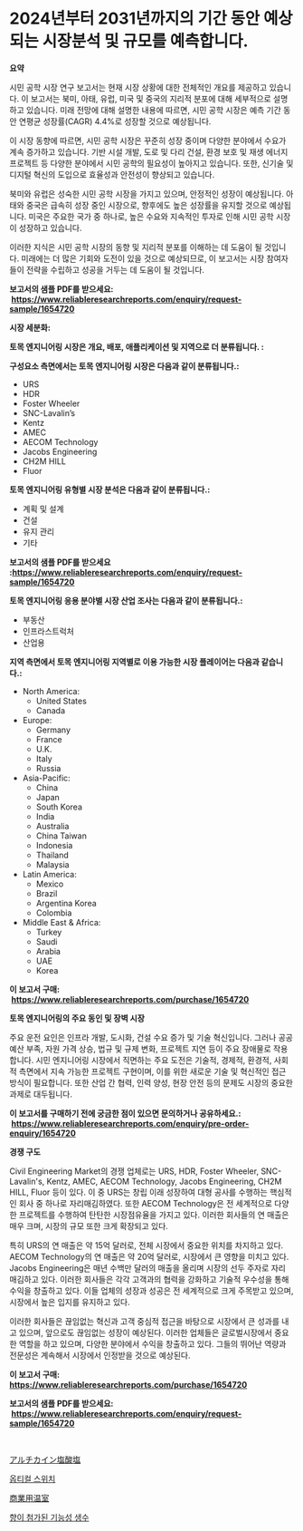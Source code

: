 <p><h1>2024년부터 2031년까지의 기간 동안 예상되는 시장분석 및 규모를 예측합니다.</h1></p><p><strong>요약</strong></p>
<p><p>시민 공학 시장 연구 보고서는 현재 시장 상황에 대한 전체적인 개요를 제공하고 있습니다. 이 보고서는 북미, 아태, 유럽, 미국 및 중국의 지리적 분포에 대해 세부적으로 설명하고 있습니다. 미래 전망에 대해 설명한 내용에 따르면, 시민 공학 시장은 예측 기간 동안 연평균 성장률(CAGR) 4.4%로 성장할 것으로 예상됩니다.</p><p>이 시장 동향에 따르면, 시민 공학 시장은 꾸준히 성장 중이며 다양한 분야에서 수요가 계속 증가하고 있습니다. 기반 시설 개발, 도로 및 다리 건설, 환경 보호 및 재생 에너지 프로젝트 등 다양한 분야에서 시민 공학의 필요성이 높아지고 있습니다. 또한, 신기술 및 디지털 혁신의 도입으로 효율성과 안전성이 향상되고 있습니다.</p><p>북미와 유럽은 성숙한 시민 공학 시장을 가지고 있으며, 안정적인 성장이 예상됩니다. 아태와 중국은 급속히 성장 중인 시장으로, 향후에도 높은 성장률을 유지할 것으로 예상됩니다. 미국은 주요한 국가 중 하나로, 높은 수요와 지속적인 투자로 인해 시민 공학 시장이 성장하고 있습니다.</p><p>이러한 지식은 시민 공학 시장의 동향 및 지리적 분포를 이해하는 데 도움이 될 것입니다. 미래에는 더 많은 기회와 도전이 있을 것으로 예상되므로, 이 보고서는 시장 참여자들이 전략을 수립하고 성공을 거두는 데 도움이 될 것입니다.</p></p>
<p><strong>보고서의 샘플 PDF를 받으세요: &nbsp;<a href="https://www.reliableresearchreports.com/enquiry/request-sample/1654720">https://www.reliableresearchreports.com/enquiry/request-sample/1654720</a></strong></p>
<p><strong>시장 세분화:</strong></p>
<p><strong> 토목 엔지니어링 시장은 개요, 배포, 애플리케이션 및 지역으로 더 분류됩니다. :</strong></p>
<p><strong>구성요소 측면에서는 토목 엔지니어링 시장은 다음과 같이 분류됩니다.:</strong></p>
<p><ul><li>URS</li><li>HDR</li><li>Foster Wheeler</li><li>SNC-Lavalin’s</li><li>Kentz</li><li>AMEC</li><li>AECOM Technology</li><li>Jacobs Engineering</li><li>CH2M HILL</li><li>Fluor</li></ul></p>
<p><strong> 토목 엔지니어링 유형별 시장 분석은 다음과 같이 분류됩니다.:</strong></p>
<p><ul><li>계획 및 설계</li><li>건설</li><li>유지 관리</li><li>기타</li></ul></p>
<p><strong>보고서의 샘플 PDF를 받으세요 :<a href="https://www.reliableresearchreports.com/enquiry/request-sample/1654720">https://www.reliableresearchreports.com/enquiry/request-sample/1654720</a></strong></p>
<p><strong> 토목 엔지니어링 응용 분야별 시장 산업 조사는 다음과 같이 분류됩니다.:</strong></p>
<p><ul><li>부동산</li><li>인프라스트럭처</li><li>산업용</li></ul></p>
<p><strong>지역 측면에서 토목 엔지니어링 지역별로 이용 가능한 시장 플레이어는 다음과 같습니다.:</strong></p>
<p><ul>
    <li>
        North America:
        <ul>
            <li>United States</li>
            <li>Canada</li>
        </ul>
    </li>
    <li>
        Europe:
        <ul>
            <li>Germany</li>
            <li>France</li>
            <li>U.K.</li>
            <li>Italy</li>
            <li>Russia</li>
        </ul>
    </li>
    <li>
        Asia-Pacific:
        <ul>
            <li>China</li>
            <li>Japan</li>
            <li>South Korea</li>
            <li>India</li>
            <li>Australia</li>
            <li>China Taiwan</li>
            <li>Indonesia</li>
            <li>Thailand</li>
            <li>Malaysia</li>
        </ul>
    </li>
    <li>
        Latin America:
        <ul>
            <li>Mexico</li>
            <li>Brazil</li>
            <li>Argentina Korea</li>
            <li>Colombia</li>
        </ul>
    </li>
    <li>
        Middle East & Africa:
        <ul>
            <li>Turkey</li>
            <li>Saudi</li>
            <li>Arabia</li>
            <li>UAE</li>
            <li>Korea</li>
        </ul>
    </li>
    </ul></p>
<p><strong>이 보고서 구매: &nbsp;<a href="https://www.reliableresearchreports.com/purchase/1654720">https://www.reliableresearchreports.com/purchase/1654720</a></strong></p>
<p><strong>토목 엔지니어링의 주요 동인 및 장벽 시장</strong></p>
<p><p>주요 운전 요인은 인프라 개발, 도시화, 건설 수요 증가 및 기술 혁신입니다. 그러나 공공 예산 부족, 자원 가격 상승, 법규 및 규제 변화, 프로젝트 지연 등이 주요 장애물로 작용합니다. 시민 엔지니어링 시장에서 직면하는 주요 도전은 기술적, 경제적, 환경적, 사회적 측면에서 지속 가능한 프로젝트 구현이며, 이를 위한 새로운 기술 및 혁신적인 접근 방식이 필요합니다. 또한 산업 간 협력, 인력 양성, 현장 안전 등의 문제도 시장의 중요한 과제로 대두됩니다.</p></p>
<p><strong>이 보고서를 구매하기 전에 궁금한 점이 있으면 문의하거나 공유하세요.: &nbsp;<a href="https://www.reliableresearchreports.com/enquiry/pre-order-enquiry/1654720">https://www.reliableresearchreports.com/enquiry/pre-order-enquiry/1654720</a></strong></p>
<p><strong>경쟁 구도</strong></p>
<p><p>Civil Engineering Market의 경쟁 업체로는 URS, HDR, Foster Wheeler, SNC-Lavalin's, Kentz, AMEC, AECOM Technology, Jacobs Engineering, CH2M HILL, Fluor 등이 있다. 이 중 URS는 창립 이래 성장하여 대형 공사를 수행하는 핵심적인 회사 중 하나로 자리매김하였다. 또한 AECOM Technology은 전 세계적으로 다양한 프로젝트를 수행하여 탄탄한 시장점유율을 가지고 있다. 이러한 회사들의 연 매출은 매우 크며, 시장의 규모 또한 크게 확장되고 있다.</p><p>특히 URS의 연 매출은 약 15억 달러로, 전체 시장에서 중요한 위치를 차지하고 있다. AECOM Technology의 연 매출은 약 20억 달러로, 시장에서 큰 영향을 미치고 있다. Jacobs Engineering은 매년 수백만 달러의 매출을 올리며 시장의 선두 주자로 자리 매김하고 있다. 이러한 회사들은 각각 고객과의 협력을 강화하고 기술적 우수성을 통해 수익을 창출하고 있다. 이들 업체의 성장과 성공은 전 세계적으로 크게 주목받고 있으며, 시장에서 높은 입지를 유지하고 있다. </p><p>이러한 회사들은 끊임없는 혁신과 고객 중심적 접근을 바탕으로 시장에서 큰 성과를 내고 있으며, 앞으로도 끊임없는 성장이 예상된다. 이러한 업체들은 글로벌시장에서 중요한 역할을 하고 있으며, 다양한 분야에서 수익을 창출하고 있다. 그들의 뛰어난 역량과 전문성은 계속해서 시장에서 인정받을 것으로 예상된다.</p></p>
<p><strong>이 보고서 구매: &nbsp; <a href="https://www.reliableresearchreports.com/purchase/1654720">https://www.reliableresearchreports.com/purchase/1654720</a></strong></p>
<p><strong>보고서의 샘플 PDF를 받으세요: &nbsp;<a href="https://www.reliableresearchreports.com/enquiry/request-sample/1654720">https://www.reliableresearchreports.com/enquiry/request-sample/1654720</a></strong><strong></strong></p>
<p>&nbsp;</p>
<p><p><a href="https://medium.com/@frankfurter35566/%E3%82%A2%E3%83%AB%E3%83%81%E3%82%AB%E3%82%A4%E3%83%B3%E5%A1%A9%E9%85%B8%E5%A1%A9%E5%B8%82%E5%A0%B4%E8%AA%BF%E6%9F%BB%E3%83%AC%E3%83%9D%E3%83%BC%E3%83%88-%E3%81%9D%E3%81%AE%E6%AD%B4%E5%8F%B2%E3%81%A8%E5%B0%86%E6%9D%A5%E4%BA%88%E6%B8%AC2031%E5%B9%B4%E3%81%BE%E3%81%A72034%E5%B9%B4-e16ba4ea5b69">アルチカイン塩酸塩</a></p><p><a href="https://medium.com/@goonfghyt6587/%EA%B4%91-%EC%8A%A4%EC%9C%84%EC%B9%98-%EC%8B%9C%EC%9E%A5-%EC%84%B1%EA%B3%B5%EC%A0%81%EC%9D%B8-%EB%B9%84%EC%A6%88%EB%8B%88%EC%8A%A4-%EC%A0%84%EB%9E%B5%EC%9D%98-%EC%97%B4%EC%87%A0-%EC%98%88%EC%B8%A1-2031%EB%85%84%EA%B9%8C%EC%A7%80-0bed4de4b9e3">옵티컬 스위치</a></p><p><a href="https://medium.com/@victor.sharp87978/%E5%95%86%E6%A5%AD%E7%94%A8%E6%B8%A9%E5%AE%A4%E5%B8%82%E5%A0%B4-%E5%B8%82%E5%A0%B4%E6%88%90%E9%95%B7%E7%8E%87-%E5%B8%82%E5%A0%B4%E3%83%88%E3%83%AC%E3%83%B3%E3%83%89-%E6%88%90%E9%95%B7%E6%88%A6%E7%95%A5%E3%81%AB%E9%96%A2%E3%81%99%E3%82%8B%E6%B4%9E%E5%AF%9F-6409e88a7986">商業用温室</a></p><p><a href="https://medium.com/@christianlarkinus/2024-2031%EB%85%84-%EA%B8%B0%EA%B0%84%EC%9D%84-%EC%9C%84%ED%95%9C-%EB%A7%9B%EA%B3%BC-%EA%B8%B0%EB%8A%A5%EC%84%B1-%EB%AC%BC-%EC%8B%9C%EC%9E%A5-%EB%8F%99%ED%96%A5-%EB%B0%8F-%EC%8B%9C%EC%9E%A5-%EB%B6%84%EC%84%9D%EC%9D%84-%EC%98%88%EC%B8%A1%ED%95%A9%EB%8B%88%EB%8B%A4-3ad77fbf5d0f">향이 첨가된 기능성 생수</a></p></p>